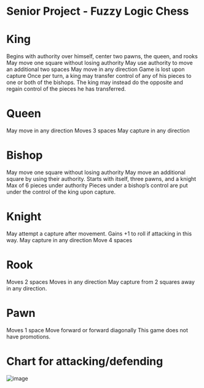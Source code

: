 # Senior Project - Fuzzy Logic Chess

# King
Begins with authority over himself, center two pawns, the queen, and rooks
May move one square without losing authority
May use authority to move an additional two spaces
May move in any direction
Game is lost upon capture
Once per turn, a king may transfer control of any of his pieces to one or both of the bishops. The king may instead do the opposite and regain control of the pieces he has transferred.
# Queen
May move in any direction
Moves 3 spaces
May capture in any direction
# Bishop
May move one square without losing authority
May move an additional square by using their authority.
Starts with itself, three pawns, and a knight
Max of 6 pieces under authority
Pieces under a bishop’s control are put under the control of the king upon capture.
# Knight
May attempt a capture after movement. Gains +1 to roll if attacking in this way.
May capture in any direction
Move 4 spaces
# Rook
Moves 2 spaces
Moves in any direction
May capture from 2 squares away in any direction.
# Pawn
Moves 1 space
Move forward or forward diagonally
This game does not have promotions.

# Chart for attacking/defending
![image](https://user-images.githubusercontent.com/13397606/132258857-52bf6c8e-a600-4381-9b85-af6a2f081c61.png)
